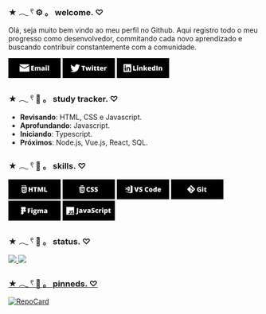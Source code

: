 
### ★ 𓂃 𓍢 :gear: 。 welcome.  ♡
Olá, seja muito bem vindo ao meu perfil no Github. Aqui registro todo o meu progresso como desenvolvedor, commitando cada novo aprendizado e buscando contribuir constantemente com a comunidade.
<div align="left">
  
[![email](img/email.png)](mailto:naelldev@gmail.com)
[![twitter](img/twitter.png)](https://www.twitter.com/naelldev)
[![linkedin](img/linkedin.png)](https://www.linkedin.com/in/naelldev)
  
</div>


### ★ 𓂃 𓍢 :school_satchel: 。 study tracker.  ♡
* **Revisando**: HTML, CSS e Javascript.
* **Aprofundando**: Javascript.
* **Iniciando**: Typescript.
* **Próximos**: Node.js, Vue.js, React, SQL.

### ★ 𓂃 𓍢 :electric_plug: 。 skills.  ♡
<div align="left">
  
![html](img/html.png)
![css](img/css.png)
![vscode](img/vscode.png)
![git](img/git.png)
![figma](img/figma.png)
![javascript](img/javascript.png)
  
</div>

### ★ 𓂃 𓍢 :page_with_curl: 。 status.  ♡
<div align="left">
  <a href="https://github.com/naelldev">
  <img height="140em" src="https://github-readme-stats.vercel.app/api?username=naelldev&show_icons=true&include_all_commits=true&count_private=true&hide_border=true&bg_color=080606&title_color=c3b2b1&icon_color=9b404b&text_color=f5f3f4"/>
  <img height="140em" src="https://github-readme-stats.vercel.app/api/top-langs/?username=naelldev&layout=compact&langs_count=7&hide_border=true&bg_color=080606&title_color=c3b2b1&icon_color=9b404b&text_color=f5f3f4"/>
</div>
  
### ★ 𓂃 𓍢 :pushpin: 。 pinneds.  ♡
<div align="left">
  
[![RepoCard](https://github-readme-stats.vercel.app/api/pin?username=naelldev&repo=oficina&hide_border=true&bg_color=080606&title_color=c3b2b1&icon_color=9b404b&text_color=f5f3f4)](https://github.com/naelldev/oficina)
  
</div>

